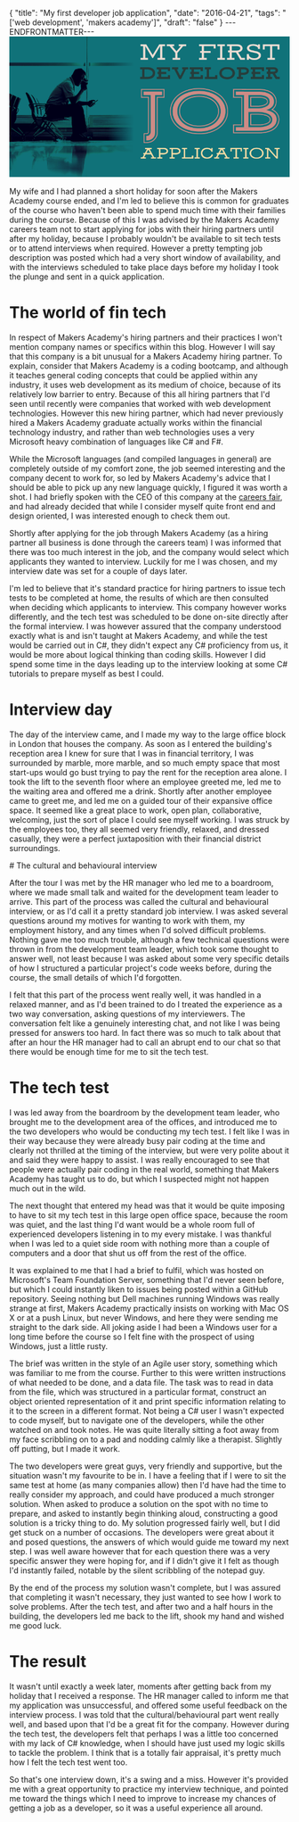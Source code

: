 {
  "title": "My first developer job application",
  "date": "2016-04-21",
  "tags": "['web development', 'makers academy']",
  "draft": "false"
}
---ENDFRONTMATTER---
![My first developer job application](media/my-first-developer-job-application-header.png "My first developer job application")

My wife and I had planned a short holiday for soon after the Makers Academy course ended, and I'm led to believe this is common for graduates of the course who haven't been able to spend much time with their families during the course. Because of this I was advised by the Makers Academy careers team not to start applying for jobs with their hiring partners until after my holiday, because I probably wouldn't be available to sit tech tests or to attend interviews when required. However a pretty tempting job description was posted which had a very short window of availability, and with the interviews scheduled to take place days before my holiday I took the plunge and sent in a quick application.

# The world of fin tech

In respect of Makers Academy's hiring partners and their practices I won't mention company names or specifics within this blog. However I will say that this company is a bit unusual for a Makers Academy hiring partner. To explain, consider that Makers Academy is a coding bootcamp, and although it teaches general coding concepts that could be applied within any industry, it uses web development as its medium of choice, because of its relatively low barrier to entry. Because of this all hiring partners that I'd seen until recently were companies that worked with web development technologies. However this new hiring partner, which had never previously hired a Makers Academy graduate actually works within the financial technology industry, and rather than web technologies uses a very Microsoft heavy combination of languages like C# and F#.

While the Microsoft languages (and compiled languages in general) are completely outside of my comfort zone, the job seemed interesting and the company decent to work for, so led by Makers Academy's advice that I should be able to pick up any new language quickly, I figured it was worth a shot. I had briefly spoken with the CEO of this company at the <a href="makers-academy-remote-hiring-week-day-5.html" class="link">careers fair</a>, and had already decided that while I consider myself quite front end and design oriented, I was interested enough to check them out.

Shortly after applying for the job through Makers Academy (as a hiring partner all business is done through the careers team) I was informed that there was too much interest in the job, and the company would select which applicants they wanted to interview. Luckily for me I was chosen, and my interview date was set for a couple of days later.

I'm led to believe that it's standard practice for hiring partners to issue tech tests to be completed at home, the results of which are then consulted when deciding which applicants to interview. This company however works differently, and the tech test was scheduled to be done on-site directly after the formal interview. I was however assured that the company understood exactly what is and isn't taught at Makers Academy, and while the test would be carried out in C#, they didn't expect any C# proficiency from us, it would be more about logical thinking than coding skills. However I did spend some time in the days leading up to the interview looking at some C# tutorials to prepare myself as best I could.

# Interview day

The day of the interview came, and I made my way to the large office block in London that houses the company. As soon as I entered the building's reception area I knew for sure that I was in financial territory, I was surrounded by marble, more marble, and so much empty space that most start-ups would go bust trying to pay the rent for the reception area alone. I took the lift to the seventh floor where an employee greeted me, led me to the waiting area and offered me a drink. Shortly after another employee came to greet me, and led me on a guided tour of their expansive office space. It seemed like a great place to work, open plan, collaborative, welcoming, just the sort of place I could see myself working. I was struck by the employees too, they all seemed very friendly, relaxed, and dressed casually, they were a perfect juxtaposition with their financial district surroundings.

# The cultural and behavioural interview

After the tour I was met by the HR manager who led me to a boardroom, where we made small talk and waited for the development team leader to arrive. This part of the process was called the cultural and behavioural interview, or as I'd call it a pretty standard job interview. I was asked several questions around my motives for wanting to work with them, my employment history, and any times when I'd solved difficult problems. Nothing gave me too much trouble, although a few technical questions were thrown in from the development team leader, which took some thought to answer well, not least because I was asked about some very specific details of how I structured a particular project's code weeks before, during the course, the small details of which I'd forgotten.

I felt that this part of the process went really well, it was handled in a relaxed manner, and as I'd been trained to do I treated the experience as a two way conversation, asking questions of my interviewers. The conversation felt like a genuinely interesting chat, and not like I was being pressed for answers too hard. In fact there was so much to talk about that after an hour the HR manager had to call an abrupt end to our chat so that there would be enough time for me to sit the tech test.

# The tech test

I was led away from the boardroom by the development team leader, who brought me to the development area of the offices, and introduced me to the two developers who would be conducting my tech test. I felt like I was in their way because they were already busy pair coding at the time and clearly not thrilled at the timing of the interview, but were very polite about it and said they were happy to assist. I was really encouraged to see that people were actually pair coding in the real world, something that Makers Academy has taught us to do, but which I suspected might not happen much out in the wild.

The next thought that entered my head was that it would be quite imposing to have to sit my tech test in this large open office space, because the room was quiet, and the last thing I'd want would be a whole room full of experienced developers listening in to my every mistake. I was thankful when I was led to a quiet side room with nothing more than a couple of computers and a door that shut us off from the rest of the office.

It was explained to me that I had a brief to fulfil, which was hosted on Microsoft's Team Foundation Server, something that I'd never seen before, but which I could instantly liken to issues being posted within a GitHub repository. Seeing nothing but Dell machines running Windows was really strange at first, Makers Academy practically insists on working with Mac OS X or at a push Linux, but never Windows, and here they were sending me straight to the dark side. All joking aside I had been a Windows user for a long time before the course so I felt fine with the prospect of using Windows, just a little rusty.

The brief was written in the style of an Agile user story, something which was familiar to me from the course. Further to this were written instructions of what needed to be done, and a data file. The task was to read in data from the file, which was structured in a particular format, construct an object oriented representation of it and print specific information relating to it to the screen in a different format. Not being a C# user I wasn't expected to code myself, but to navigate one of the developers, while the other watched on and took notes. He was quite literally sitting a foot away from my face scribbling on to a pad and nodding calmly like a therapist. Slightly off putting, but I made it work.

The two developers were great guys, very friendly and supportive, but the situation wasn't my favourite to be in. I have a feeling that if I were to sit the same test at home (as many companies allow) then I'd have had the time to really consider my approach, and could have produced a much stronger solution. When asked to produce a solution on the spot with no time to prepare, and asked to instantly begin thinking aloud, constructing a good solution is a tricky thing to do. My solution progressed fairly well, but I did get stuck on a number of occasions. The developers were great about it and posed questions, the answers of which would guide me toward my next step. I was well aware however that for each question there was a very specific answer they were hoping for, and if I didn't give it I felt as though I'd instantly failed, notable by the silent scribbling of the notepad guy.

By the end of the process my solution wasn't complete, but I was assured that completing it wasn't necessary, they just wanted to see how I work to solve problems. After the tech test, and after two and a half hours in the building, the developers led me back to the lift, shook my hand and wished me good luck.

# The result

It wasn't until exactly a week later, moments after getting back from my holiday that I received a response. The HR manager called to inform me that my application was unsuccessful, and offered some useful feedback on the interview process. I was told that the cultural/behavioural part went really well, and based upon that I'd be a great fit for the company. However during the tech test, the developers felt that perhaps I was a little too concerned with my lack of C# knowledge, when I should have just used my logic skills to tackle the problem. I think that is a totally fair appraisal, it's pretty much how I felt the tech test went too.

So that's one interview down, it's a swing and a miss. However it's provided me with a great opportunity to practice my interview technique, and pointed me toward the things which I need to improve to increase my chances of getting a job as a developer, so it was a useful experience all around.